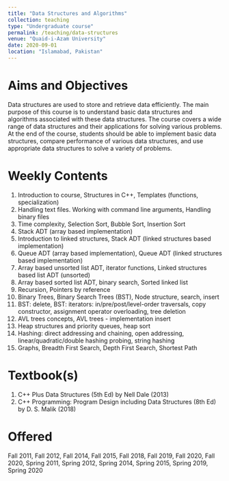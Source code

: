 ```yaml
---
title: "Data Structures and Algorithms"
collection: teaching
type: "Undergraduate course"
permalink: /teaching/data-structures
venue: "Quaid-i-Azam University"
date: 2020-09-01
location: "Islamabad, Pakistan"
---
```




Aims and Objectives
======
Data structures are used to store and retrieve data efficiently. The main purpose of this course is to understand basic data structures and algorithms associated with these data structures. The course covers a wide range of data structures and their applications for solving various problems. At the end of the course, students should be able to implement basic data structures, compare performance of various data structures, and use appropriate data structures to solve a variety of problems.

Weekly Contents
======
1. Introduction to course, Structures in C++, Templates (functions, specialization)
1. Handling text files. Working with command line arguments, Handling binary files
1. Time complexity, Selection Sort, Bubble Sort, Insertion Sort
1. Stack ADT (array based implementation)
1. Introduction to linked structures, Stack ADT (linked structures based implementation)
1. Queue ADT (array based implementation), Queue ADT (linked structures based implementation)
1. Array based unsorted list ADT, iterator functions, Linked structures based list ADT (unsorted)
1. Array based sorted list ADT, binary search, Sorted linked list
1. Recursion, Pointers by reference
1. Binary Trees, Binary Search Trees (BST), Node structure, search, insert
1. BST: delete, BST: iterators: in/pre/post/level-order traversals, copy constructor, assignment operator overloading, tree deletion
1. AVL trees concepts, AVL trees - implementation insert
1. Heap structures and priority queues, heap sort
1. Hashing: direct addressing and chaining, open addressing, linear/quadratic/double hashing probing, string hashing
1. Graphs, Breadth First Search, Depth First Search, Shortest Path

Textbook(s)
======
1. C++ Plus Data Structures (5th Ed) by Nell Dale (2013)
1. C++ Programming: Program Design including Data Structures (8th Ed) by D. S. Malik (2018)

Offered
======
Fall 2011, Fall 2012, Fall 2014, Fall 2015, Fall 2018, Fall 2019, Fall 2020, Fall 2020, Spring 2011, Spring 2012, Spring 2014, Spring 2015, Spring 2019, Spring 2020
